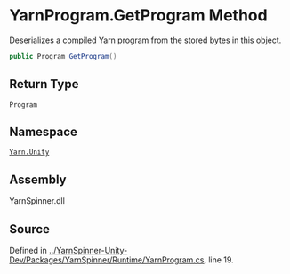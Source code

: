 # YarnProgram.GetProgram Method

Deserializes a compiled Yarn program from the stored bytes in this
object.


```csharp
public Program GetProgram()
```

## Return Type
`Program`


## Namespace
[`Yarn.Unity`](/api/csharp/yarn.unity/README.md)

## Assembly
YarnSpinner.dll

## Source
Defined in [../YarnSpinner-Unity-Dev/Packages/YarnSpinner/Runtime/YarnProgram.cs](https://github.com/YarnSpinnerTool/YarnSpinner-Unity//blob/develop/Runtime/YarnProgram.cs#L19), line 19.
